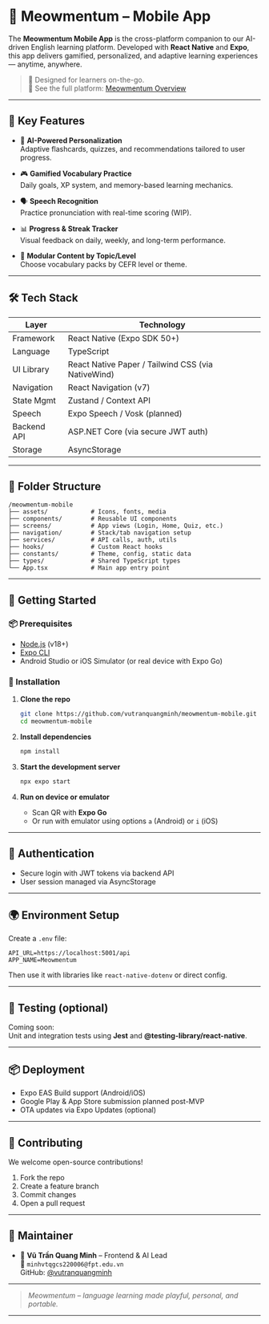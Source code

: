 # 🐾 Meowmentum – Mobile App

The **Meowmentum Mobile App** is the cross-platform companion to our AI-driven English learning platform. Developed with **React Native** and **Expo**, this app delivers gamified, personalized, and adaptive learning experiences — anytime, anywhere.

> 📱 Designed for learners on-the-go.  
> 🔗 See the full platform: [Meowmentum Overview](https://github.com/meowmentum-education)

---

## 🌟 Key Features

- 🧠 **AI-Powered Personalization**  
  Adaptive flashcards, quizzes, and recommendations tailored to user progress.

- 🎮 **Gamified Vocabulary Practice**  
  Daily goals, XP system, and memory-based learning mechanics.

- 🗣️ **Speech Recognition**  
  Practice pronunciation with real-time scoring (WIP).

- 📊 **Progress & Streak Tracker**  
  Visual feedback on daily, weekly, and long-term performance.

- 📂 **Modular Content by Topic/Level**  
  Choose vocabulary packs by CEFR level or theme.

---

## 🛠️ Tech Stack

| Layer         | Technology                       |
|---------------|-----------------------------------|
| Framework     | React Native (Expo SDK 50+)       |
| Language      | TypeScript                        |
| UI Library    | React Native Paper / Tailwind CSS (via NativeWind) |
| Navigation    | React Navigation (v7)             |
| State Mgmt    | Zustand / Context API             |
| Speech        | Expo Speech / Vosk (planned)      |
| Backend API   | ASP.NET Core (via secure JWT auth)|
| Storage       | AsyncStorage                      |

---

## 📁 Folder Structure

```
/meowmentum-mobile
├── assets/            # Icons, fonts, media
├── components/        # Reusable UI components
├── screens/           # App views (Login, Home, Quiz, etc.)
├── navigation/        # Stack/tab navigation setup
├── services/          # API calls, auth, utils
├── hooks/             # Custom React hooks
├── constants/         # Theme, config, static data
├── types/             # Shared TypeScript types
└── App.tsx            # Main app entry point
```

---

## 🚀 Getting Started

### 📦 Prerequisites

- [Node.js](https://nodejs.org/en/) (v18+)
- [Expo CLI](https://docs.expo.dev/get-started/installation/)
- Android Studio or iOS Simulator (or real device with Expo Go)

### 🔧 Installation

1. **Clone the repo**

   ```bash
   git clone https://github.com/vutranquangminh/meowmentum-mobile.git
   cd meowmentum-mobile
   ```

2. **Install dependencies**

   ```bash
   npm install
   ```

3. **Start the development server**

   ```bash
   npx expo start
   ```

4. **Run on device or emulator**
   - Scan QR with **Expo Go**
   - Or run with emulator using options `a` (Android) or `i` (iOS)

---

## 🔐 Authentication

- Secure login with JWT tokens via backend API
- User session managed via AsyncStorage

---

## 🌍 Environment Setup

Create a `.env` file:

```env
API_URL=https://localhost:5001/api
APP_NAME=Meowmentum
```

Then use it with libraries like `react-native-dotenv` or direct config.

---

## 🧪 Testing (optional)

Coming soon:  
Unit and integration tests using **Jest** and **@testing-library/react-native**.

---

## 📦 Deployment

- Expo EAS Build support (Android/iOS)
- Google Play & App Store submission planned post-MVP
- OTA updates via Expo Updates (optional)

---

## 🤝 Contributing

We welcome open-source contributions!

1. Fork the repo
2. Create a feature branch
3. Commit changes
4. Open a pull request

---

## 👥 Maintainer

- 👤 **Vũ Trần Quang Minh** – Frontend & AI Lead  
  📧 `minhvtqgcs220006@fpt.edu.vn`  
  GitHub: [@vutranquangminh](https://github.com/vutranquangminh)

---

> *Meowmentum – language learning made playful, personal, and portable.*

---